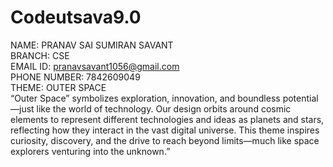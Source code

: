 # Codeutsava9.0
NAME: PRANAV SAI SUMIRAN SAVANT
<br>
BRANCH: CSE
<br>
EMAIL ID: pranavsavant1056@gmail.com
<br>
PHONE NUMBER: 7842609049
<br>
THEME: OUTER SPACE
<br>
“Outer Space” symbolizes exploration, innovation, and boundless potential—just like the world of technology. Our design orbits around cosmic elements to represent different technologies and ideas as planets and stars, reflecting how they interact in the vast digital universe. This theme inspires curiosity, discovery, and the drive to reach beyond limits—much like space explorers venturing into the unknown.”